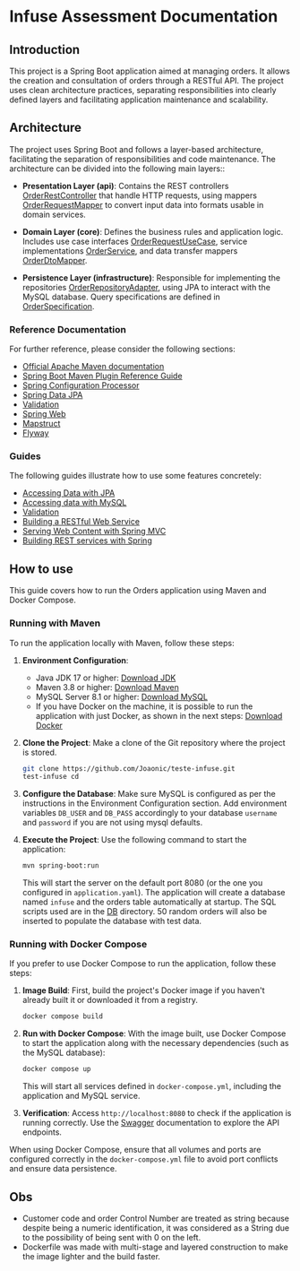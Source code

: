 # Infuse Assessment Documentation

## Introduction

This project is a Spring Boot application aimed at managing orders. It allows the creation and consultation of orders
through a RESTful API. The project uses clean architecture practices, separating responsibilities into clearly defined
layers and facilitating application maintenance and scalability.

## Architecture

The project uses Spring Boot and follows a layer-based architecture, facilitating the separation of responsibilities and
code maintenance. The architecture can be divided into the following main layers::

- **Presentation Layer (api)**: Contains the REST
  controllers [OrderRestController](src/main/java/com/testes/infuse/orders/api/rest/OrderRestController.java) that
  handle HTTP requests, using
  mappers [OrderRequestMapper](src/main/java/com/testes/infuse/orders/api/shared/mapper/OrderRequestMapper.java) to
  convert input data into formats usable in domain services.

- **Domain Layer (core)**: Defines the business rules and application logic. Includes use case
  interfaces [OrderRequestUseCase](src/main/java/com/testes/infuse/orders/core/port/in/OrderRequestUseCase.java),
  service
  implementations [OrderService](src/main/java/com/testes/infuse/orders/core/domain/service/impl/OrderServiceImpl.java),
  and data transfer
  mappers [OrderDtoMapper](src/main/java/com/testes/infuse/orders/core/application/mapper/OrderDtoMapper.java).

- **Persistence Layer (infrastructure)**: Responsible for implementing the
  repositories [OrderRepositoryAdapter](src/main/java/com/testes/infuse/orders/infrastructure/persistence/mysql/OrderRepositoryAdapter.java),
  using JPA to interact with the MySQL database. Query specifications are defined
  in [OrderSpecification](src/main/java/com/testes/infuse/orders/infrastructure/persistence/mysql/jpa/specification/OrderSpecification.java).

### Reference Documentation

For further reference, please consider the following sections:

* [Official Apache Maven documentation](https://maven.apache.org/guides/index.html)
* [Spring Boot Maven Plugin Reference Guide](https://docs.spring.io/spring-boot/docs/3.2.5/maven-plugin/reference/html/)
* [Spring Configuration Processor](https://docs.spring.io/spring-boot/docs/3.2.5/reference/htmlsingle/index.html#appendix.configuration-metadata.annotation-processor)
* [Spring Data JPA](https://docs.spring.io/spring-boot/docs/3.2.5/reference/htmlsingle/index.html#data.sql.jpa-and-spring-data)
* [Validation](https://docs.spring.io/spring-boot/docs/3.2.5/reference/htmlsingle/index.html#io.validation)
* [Spring Web](https://docs.spring.io/spring-boot/docs/3.2.5/reference/htmlsingle/index.html#web)
* [Mapstruct](https://mapstruct.org/)
* [Flyway](https://flywaydb.org/)

### Guides

The following guides illustrate how to use some features concretely:

* [Accessing Data with JPA](https://spring.io/guides/gs/accessing-data-jpa/)
* [Accessing data with MySQL](https://spring.io/guides/gs/accessing-data-mysql/)
* [Validation](https://spring.io/guides/gs/validating-form-input/)
* [Building a RESTful Web Service](https://spring.io/guides/gs/rest-service/)
* [Serving Web Content with Spring MVC](https://spring.io/guides/gs/serving-web-content/)
* [Building REST services with Spring](https://spring.io/guides/tutorials/rest/)


## How to use

This guide covers how to run the Orders application using Maven and Docker Compose.

### Running with Maven

To run the application locally with Maven, follow these steps:

1. **Environment Configuration**:
    - Java JDK 17 or higher: [Download JDK](https://www.oracle.com/java/technologies/downloads/#java17)
    - Maven 3.8 or higher: [Download Maven](https://maven.apache.org/download.cgi)
    - MySQL Server 8.1 or higher: [Download MySQL](https://dev.mysql.com/downloads/mysql/)
    - If you have Docker on the machine, it is possible to run the application with just Docker, as shown in the next
      steps: [Download Docker](https://docs.docker.com/engine/install/)

2. **Clone the Project**:
   Make a clone of the Git repository where the project is stored.
    ```bash
    git clone https://github.com/Joaonic/teste-infuse.git
    test-infuse cd
    ```

3. **Configure the Database**:
   Make sure MySQL is configured as per the instructions in the Environment Configuration section. Add environment
   variables `DB_USER` and `DB_PASS` accordingly to your database `username` and `password` if you are not using mysql defaults.

4. **Execute the Project**:
   Use the following command to start the application:
    ```bash
    mvn spring-boot:run
    ```
   This will start the server on the default port 8080 (or the one you configured in `application.yaml`). The
   application will create a database named `infuse` and the orders table automatically at startup. The SQL scripts used
   are in the [DB](src/main/resources/db) directory. 50 random orders will also be inserted to populate the database
   with test data.

### Running with Docker Compose

If you prefer to use Docker Compose to run the application, follow these steps:

1. **Image Build**:
   First, build the project's Docker image if you haven't already built it or downloaded it from a registry.
    ```bash
    docker compose build
    ```

2. **Run with Docker Compose**:
   With the image built, use Docker Compose to start the application along with the necessary dependencies (such as the
   MySQL database):
    ```bash
    docker compose up
    ```
   This will start all services defined in `docker-compose.yml`, including the application and MySQL service.

3. **Verification**:
   Access `http://localhost:8080` to check if the application is running correctly. Use
   the [Swagger](src/main/resources/static/swagger.json) documentation to explore the API endpoints.

When using Docker Compose, ensure that all volumes and ports are configured correctly in the `docker-compose.yml` file
to avoid port conflicts and ensure data persistence.

## Obs

- Customer code and order Control Number are treated as string because despite being a numeric identification, it was considered as a String due to the possibility of being sent with 0 on the left.
- Dockerfile was made with multi-stage and layered construction to make the image lighter and the build faster.

